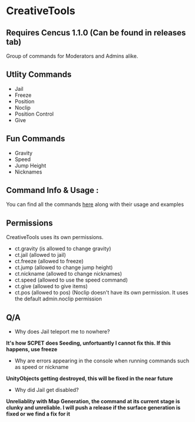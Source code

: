 # CreativeTools
## Requires Cencus 1.1.0 (Can be found in releases tab)
Group of commands for Moderators and Admins alike.

## Utlity Commands
- Jail 
- Freeze
- Position
- Noclip
- Position Control
- Give

## Fun Commands
- Gravity
- Speed
- Jump Height
- Nicknames

## Command Info & Usage :
You can find all the commands [here](https://github.com/KuebV/CreativeTools/blob/main/Commands.md) along with their usage and examples

## Permissions

CreativeTools uses its own permissions.
- ct.gravity (is allowed to change gravity)
- ct.jail (allowed to jail)
- ct.freeze (allowed to freeze)
- ct.jump (allowed to change jump height)
- ct.nickname (allowed to change nicknames)
- ct.speed (allowed to use the speed command)
- ct.give (allowed to give items)
- ct.pos (allowed to pos)
(Noclip doesn't have its own permission. It uses the default admin.noclip permission

## Q/A
- Why does Jail teleport me to nowhere?

**It's how SCPET does Seeding, unfortuantly I cannot fix this. If this happens, use freeze**

- Why are errors appearing in the console when running commands such as speed or nickname

**UnityObjects getting destroyed, this will be fixed in the near future**

- Why did Jail get disabled?

**Unreliablity with Map Generation, the command at its current stage is clunky and unreliable. I will push a release if the surface generation is fixed or we find a fix for it** 

